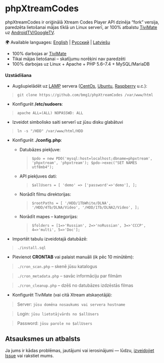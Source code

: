# phpXtreamCodes
phpXtreamCodes ir oriģinālā Xtream Codes Player API dzinēja “fork” versija, paredzēta lietošanai mājas tīklā un Linux serverī, ar 100% atbalstu [TiviMate](https://tivimate.com/) uz [AndroidTV/GoogleTV](https://www.android.com/intl/lv_lv/tv/).

🌍 Available languages: [English](README.md) | [Русский](README.ru.md) | [Latviešu](README.lv.md)

* 100% darbojas ar [TiviMate](https://tivimate.com/)  
* Tikai mājas lietošanai – skatījumu norēķini nav paredzēti  
* 100% darbojas uz Linux + Apache + PHP 5.6–7.4 + MySQL/MariaDB  

#### Uzstādīšana
* Augšupielādēt uz [LAMP](https://en.wikipedia.org/wiki/LAMP_(software_bundle)) servera ([CentOs](https://www.centos.org/), [Ubuntu](https://ubuntu.com/), [Raspberry](https://www.raspberrypi.com/) u.c.):
> ``git clone https://github.com/bmg1/phpXtreamCodes /var/www/html``

* Konfigurēt **/etc/sudoers**:
> ``apache ALL=(ALL) NOPASSWD: ALL``

* Izveidot simbolisko saiti serverī uz jūsu disku glabātuvi
> ``ln -s "/HDD" /var/www/html/HDD``
  
* Konfigurēt **./config.php**:
   * Datubāzes piekļuve:
        > ``$pdo = new PDO('mysql:host=localhost;dbname=phpxtream', 'phpxtream', 'phpxtream');
    $pdo->exec("SET NAMES utf8mb4");``
   * API piekļuves dati:
        > ``$allUsers = [
                'demo' => ['password'=>'demo'],
            ];``
   * Norādīt filmu direktorijas:
        > ``$rootPaths = [
                '/HDD/1TbWhite/DLNA',
                '/HDD/4Tb/DLNA/Video',
                '/HDD/1Tb/DLNA2/Video',
            ];``   
   * Norādīt mapes – kategorijas:
        > ``$folders = [1=>'Russian', 2=>'noRussian', 3=>'CCCP', 4=>'multi', 5=>'Doc'];``

* Importēt tabulu izveidotajā datubāzē:
> ``./install.sql``

* Pievienot **CRONTAB** vai palaist manuāli (ik pēc 10 minūtēm):
> ``./cron_scan.php`` – skenē jūsu katalogus  

> ``./cron_metadata.php`` – savāc informāciju par filmām  

> ``./cron_cleanup.php`` – dzēš no datubāzes izdzēstās filmas  

* Konfigurēt TiviMate (vai citā Xtream atskaņotājā):

> Server: ``jūsu domēna nosaukums vai servera hostname``  

> Login: ``jūsu lietotājvārds no $allUsers``  

> Password: ``jūsu parole no $allUsers``  


## Atsauksmes un atbalsts
Ja jums ir kādas problēmas, jautājumi vai ierosinājumi — lūdzu, [izveidojiet Issue](../../issues) vai rakstiet mums.
